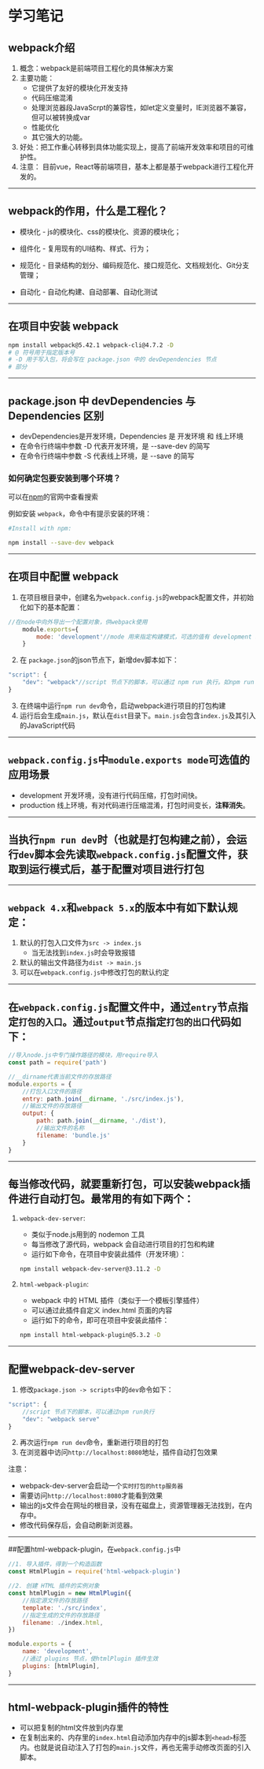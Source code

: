 # 学习笔记

## webpack介绍
1. 概念：webpack是前端项目工程化的具体解决方案
2. 主要功能：
    - 它提供了友好的模块化开发支持
    - 代码压缩混淆
    - 处理浏览器段JavaScrpt的兼容性，如let定义变量时，IE浏览器不兼容，但可以被转换成var
    - 性能优化
    - 其它强大的功能。
3. 好处：把工作重心转移到具体功能实现上，提高了前端开发效率和项目的可维护性。
4. 注意： 目前vue，React等前端项目，基本上都是基于webpack进行工程化开发的。

---

## webpack的作用，什么是工程化？
- 模块化 - js的模块化、css的模块化、资源的模块化；

- 组件化 - 复用现有的UI结构、样式、行为；

- 规范化 - 目录结构的划分、编码规范化、接口规范化、文档规划化、Git分支管理；

- 自动化 - 自动化构建、自动部署、自动化测试

---

## 在项目中安装 webpack
```bash
npm install webpack@5.42.1 webpack-cli@4.7.2 -D
# @ 符号用于指定版本号
# -D 用于写入包，将会写在 package.json 中的 devDependencies 节点
# 部分
```

---

## package.json 中 devDependencies 与 Dependencies 区别
- devDependencies是开发环境，Dependencies 是 开发环境 和 线上环境
- 在命令行终端中参数 -D 代表开发环境，是 --save-dev 的简写
- 在命令行终端中参数 -S 代表线上环境，是 --save 的简写

### 如何确定包要安装到哪个环境？

可以在[npm](http://npmjs.com)的官网中查看搜索

例如安装 `webpack`，命令中有提示安装的环境：
```bash
#Install with npm:

npm install --save-dev webpack
```

---

## 在项目中配置 webpack
1. 在项目根目录中，创建名为`webpack.config.js`的webpack配置文件，并初始化如下的基本配置：
```js
//在node中向外导出一个配置对象，供webpack使用
    module.exports={
        mode: 'development'//mode 用来指定构建模式，可选的值有 development 和 production，分别代表开发环境和发布上线环境
    }
```
2. 在 `package.json`的json节点下，新增dev脚本如下：
```js
"script": {
    "dev": "webpack"//script 节点下的脚本，可以通过 npm run 执行。如npm run dev，意为运行名为 dev 的脚本，在脚本中名字可以是任意合法的英文名。webpack是执行的命令
}
```
3. 在终端中运行`npm run dev`命令，启动webpack进行项目的打包构建
4. 运行后会生成`main.js`，默认在`dist`目录下。`main.js`会包含`index.js`及其引入的JavaScript代码

---

## `webpack.config.js`中`module.exports mode`可选值的应用场景
- development 开发环境，没有进行代码压缩，打包时间快。
- production 线上环境，有对代码进行压缩混淆，打包时间变长，**注释消失**。

---

## 当执行`npm run dev`时（也就是打包构建之前），会运行`dev`脚本会先读取`webpack.config.js`配置文件，获取到运行模式后，基于配置对项目进行打包

---

## `webpack 4.x`和`webpack 5.x`的版本中有如下默认规定：
1. 默认的打包入口文件为`src -> index.js`
    - 当无法找到`index.js`时会导致报错
2. 默认的输出文件路径为`dist -> main.js`
3. 可以在`webpack.config.js`中修改打包的默认约定

---

## 在`webpack.config.js`配置文件中，通过`entry`节点指定`打包的入口`。通过`output`节点指定`打包的出口`代码如下：
```js
//导入node.js中专门操作路径的模块，用require导入
const path = require('path')

//__dirname代表当前文件的存放路径
module.exports = {
    //打包入口文件的路径
    entry: path.join(__dirname, './src/index.js'),
    //输出文件的存放路径
    output: {
        path: path.join(__dirname, './dist'),
        //输出文件的名称
        filename: 'bundle.js'
    }
}
```

---

## 每当修改代码，就要重新打包，可以安装webpack插件进行自动打包。最常用的有如下两个：
1. `webpack-dev-server`:
    - 类似于node.js用到的 nodemon 工具
    - 每当修改了源代码，webpack 会自动进行项目的打包和构建
    - 运行如下命令，在项目中安装此插件（开发环境）：
    ```bash
    npm install webpack-dev-server@3.11.2 -D
    ``` 

2. `html-webpack-plugin`:
    - webpack 中的 HTML 插件（类似于一个模板引擎插件）
    - 可以通过此插件自定义 index.html 页面的内容
    - 运行如下的命令，即可在项目中安装此插件：
    ```bash
    npm install html-webpack-plugin@5.3.2 -D
    ```
---

## 配置webpack-dev-server

1. 修改`package.json -> scripts`中的`dev`命令如下：
```js
"script": {
    //script 节点下的脚本，可以通过npm run执行
    "dev": "webpack serve"
}
```
2. 再次运行`npm run dev`命令，重新进行项目的打包
3. 在浏览器中访问`http://localhost:8080`地址，插件自动打包效果

注意：
- webpack-dev-server会启动一个`实时打包的http服务器`
- 需要访问`http://localhost:8080`才能看到效果
- 输出的js文件会在网址的根目录，没有在磁盘上，资源管理器无法找到，在内存中。
- 修改代码保存后，会自动刷新浏览器。

---

##配置html-webpack-plugin，在`webpack.config.js`中

```js
//1. 导入插件，得到一个构造函数
const HtmlPlugin = require('html-webpack-plugin')

//2. 创建 HTML 插件的实例对象
const htmlPlugin = new HtmlPlugin({
    //指定源文件的存放路径
    template: './src/index',
    //指定生成的文件的存放路径
    filename: ./index.html,
})

module.exports = {
    name: 'development',
    //通过 plugins 节点，使htmlPlugin 插件生效
    plugins: [htmlPlugin],
}
```

---

## html-webpack-plugin插件的特性
- 可以把复制的html文件放到内存里 
- 在复制出来的、内存里的`index.html`自动添加内存中的js脚本到`<head>`标签内。也就是说自动注入了打包的`main.js`文件，再也无需手动修改页面的引入脚本。